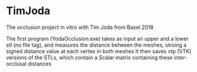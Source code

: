 # TimJoda
The occlusion project in vitro with Tim Joda from Basel 2018

The first program (YodaOcclusion.exe) takes as input an upper and a lower stl (no file tag), and measures the distance between the meshes, stroing a signed distance value at each vertex in both meshes
It then saves vtp (VTK) versions of the STLs, which contain a Scalar matrix <double> containing these inter-occlusal distances
